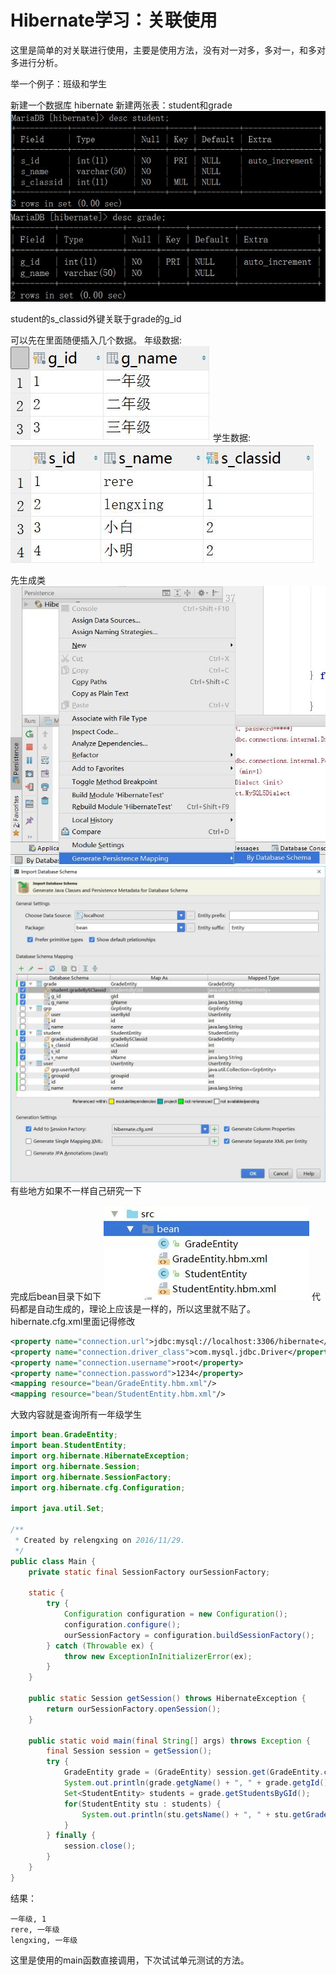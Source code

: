 # Hibernate学习：关联使用
这里是简单的对关联进行使用，主要是使用方法，没有对一对多，多对一，和多对多进行分析。

举一个例子：班级和学生

新建一个数据库 hibernate
新建两张表：student和grade
![学生](img\descstudent.jpg)
![年级](img\descgrade.jpg)

student的s_classid外键关联于grade的g_id

可以先在里面随便插入几个数据。
年级数据:
![年级数据](img\年级数据.jpg)
学生数据:
![学生数据](img\学生数据.jpg)

先生成类
![生成类](img\生成.jpg)
![生成选项](img\生成选项.jpg)
有些地方如果不一样自己研究一下

完成后bean目录下如下
![BEAN目录](img\bean目录.jpg)
代码都是自动生成的，理论上应该是一样的，所以这里就不贴了。
hibernate.cfg.xml里面记得修改
```xml
<property name="connection.url">jdbc:mysql://localhost:3306/hibernate</property>
<property name="connection.driver_class">com.mysql.jdbc.Driver</property>
<property name="connection.username">root</property>
<property name="connection.password">1234</property>
<mapping resource="bean/GradeEntity.hbm.xml"/>
<mapping resource="bean/StudentEntity.hbm.xml"/>
```
大致内容就是查询所有一年级学生
```java
import bean.GradeEntity;
import bean.StudentEntity;
import org.hibernate.HibernateException;
import org.hibernate.Session;
import org.hibernate.SessionFactory;
import org.hibernate.cfg.Configuration;

import java.util.Set;

/**
 * Created by relengxing on 2016/11/29.
 */
public class Main {
    private static final SessionFactory ourSessionFactory;

    static {
        try {
            Configuration configuration = new Configuration();
            configuration.configure();
            ourSessionFactory = configuration.buildSessionFactory();
        } catch (Throwable ex) {
            throw new ExceptionInInitializerError(ex);
        }
    }

    public static Session getSession() throws HibernateException {
        return ourSessionFactory.openSession();
    }

    public static void main(final String[] args) throws Exception {
        final Session session = getSession();
        try {
            GradeEntity grade = (GradeEntity) session.get(GradeEntity.class, 1);
            System.out.println(grade.getgName() + ", " + grade.getgId());
            Set<StudentEntity> students = grade.getStudentsByGId();
            for(StudentEntity stu : students) {
                System.out.println(stu.getsName() + ", " + stu.getGradeBySClassid().getgName());
            }
        } finally {
            session.close();
        }
    }
}
```
结果：
```
一年级, 1
rere, 一年级
lengxing, 一年级
```
这里是使用的main函数直接调用，下次试试单元测试的方法。
